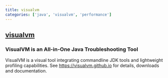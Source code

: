 ```yaml
---
title: visualvm
categories: ['java', 'visualvm', 'performance']
---
```

## [visualvm](https://github.com/oracle/visualvm)

### VisualVM is an All-in-One Java Troubleshooting Tool


VisualVM is a visual tool integrating commandline JDK tools and lightweight profiling capabilities. See https://visualvm.github.io for details, downloads and documentation.
